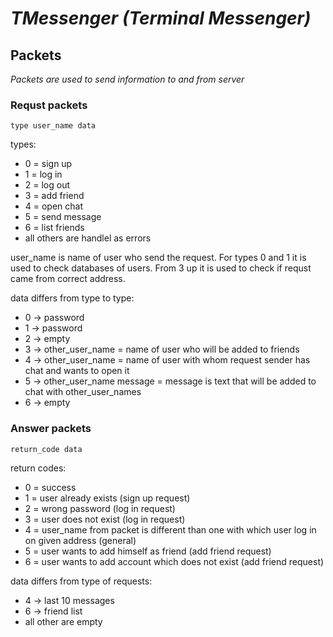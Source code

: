 # *TMessenger (Terminal Messenger)*

## Packets
*Packets are used to send information to and from server*

### Requst packets
```type user_name data```

types:
- 0 = sign up
- 1 = log in
- 2 = log out
- 3 = add friend
- 4 = open chat
- 5 = send message
- 6 = list friends
- all others are handlel as errors

user_name is name of user who send the request. For types 0 and 1 it is used to check databases of users. From 3 up it is used to check if requst came from correct address. 

data differs from type to type:
- 0 -> password
- 1 -> password
- 2 -> empty
- 3 -> other_user_name = name of user who will be added to friends
- 4 -> other_user_name = name of user with whom request sender has chat and wants to open it
- 5 -> other_user_name message = message is text that will be added to chat with other_user_names
- 6 -> empty

### Answer packets
```return_code data```

return codes:
- 0 = success
- 1 = user already exists (sign up request)
- 2 = wrong password (log in request)
- 3 = user does not exist (log in request)
- 4 = user_name from packet is different than one with which user log in on given address (general)
- 5 = user wants to add himself as friend (add friend request)
- 6 = user wants to add account which does not exist (add friend request)

data differs from type of requests:
- 4 -> last 10 messages
- 6 -> friend list
- all other are empty